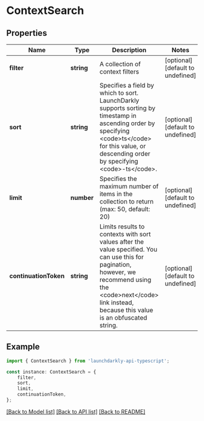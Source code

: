 # ContextSearch


## Properties

Name | Type | Description | Notes
------------ | ------------- | ------------- | -------------
**filter** | **string** | A collection of context filters | [optional] [default to undefined]
**sort** | **string** | Specifies a field by which to sort. LaunchDarkly supports sorting by timestamp in ascending order by specifying &lt;code&gt;ts&lt;/code&gt; for this value, or descending order by specifying &lt;code&gt;-ts&lt;/code&gt;. | [optional] [default to undefined]
**limit** | **number** | Specifies the maximum number of items in the collection to return (max: 50, default: 20) | [optional] [default to undefined]
**continuationToken** | **string** | Limits results to contexts with sort values after the value specified. You can use this for pagination, however, we recommend using the &lt;code&gt;next&lt;/code&gt; link instead, because this value is an obfuscated string. | [optional] [default to undefined]

## Example

```typescript
import { ContextSearch } from 'launchdarkly-api-typescript';

const instance: ContextSearch = {
    filter,
    sort,
    limit,
    continuationToken,
};
```

[[Back to Model list]](../README.md#documentation-for-models) [[Back to API list]](../README.md#documentation-for-api-endpoints) [[Back to README]](../README.md)
